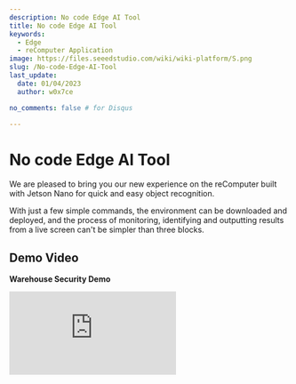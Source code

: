 ```yaml
---
description: No code Edge AI Tool
title: No code Edge AI Tool
keywords:
  - Edge
  - reComputer Application
image: https://files.seeedstudio.com/wiki/wiki-platform/S.png
slug: /No-code-Edge-AI-Tool
last_update:
  date: 01/04/2023
  author: w0x7ce

no_comments: false # for Disqus

---
```


# No code Edge AI Tool

We are pleased to bring you our new experience on the reComputer built with Jetson Nano for quick and easy object recognition.

With just a few simple commands, the environment can be downloaded and deployed, and the process of monitoring, identifying and outputting results from a live screen can't be simpler than three blocks.

## Demo Video

**Warehouse Security Demo**

<iframe width={560} height={315} src="https://www.youtube.com/embed/QI_3g5kkh0I" title="YouTube video player" frameBorder={0} allow="accelerometer; autoplay; clipboard-write; encrypted-media; gyroscope; picture-in-picture" allowFullScreen />

**Farm Guards Demo**

<iframe width={560} height={315} src="https://www.youtube.com/embed/Jt66IG4E6uM" title="YouTube video player" frameBorder={0} allow="accelerometer; autoplay; clipboard-write; encrypted-media; gyroscope; picture-in-picture" allowFullScreen />

## Preliminary Preparation

In this example, we'll go over how to download and install what we need under a fresh NVIDIA Jetson system, then open the Edge AI Tool and perform object detection with a live camera. Below is an overview of the steps.

<div align="center"><img width={700} src="https://files.seeedstudio.com/wiki/node-red/step.png" /></div>

1. Download and deploy
2. Place blocks
3. Show results

### Hardware Requirements

Before you start, you will need to have the following hardware ready.

<table>
  <thead>
    <tr>
      <th>Hardware Image</th>
      <th>Hardware Name</th>
    </tr>
  </thead>
  <tbody>
    <tr>
      <td><img src="https://files.seeedstudio.com/wiki/node-red/reComputer-Jetson-Nano.jpg" width={210} /></td>
      <td><a href="https://www.seeedstudio.com/Jetson-10-1-A0-p-5336.html">reComputer J1010 with Jetson Nano module</a><br />or <br /><a href="https://www.seeedstudio.com/Jetson-10-1-H0-p-5335.html">reComputer J1020 with Jetson Nano module</a></td>
    </tr>
    <tr>
      <td><img src="https://files.seeedstudio.com/wiki/node-red/3.png" width={210} /></td>
      <td>Logitech C270 HD Webcam<br />or<br /><a href="https://developer.nvidia.com/embedded/jetson-partner-supported-cameras?t1_camera-interface=USB&t1_max-resolution=4K&t1_supported-jetson-products=Nano" target="_blank" rel="noopener noreferrer">other V4L2 USB Camera supported by Jetson</a></td>
    </tr>
  </tbody>
</table>

!!!Attention
    This example will only run on the reComputer built with Jetson Nano. Note that the reComputer built with Jetson Xavier NX is not supported to work at this time, but it will be supported in the future.

### Software Requirements

Before you start, make sure your device is flashed with [JetPack 4.6.1](https://developer.nvidia.com/embedded/jetpack-sdk-461). If you want to reflash the Jetson Nano eMMC with JetPack 4.6.1, please refer [here](https://docs.nvidia.com/sdk-manager/install-with-sdkm-jetson/index.html).

You can check the installed JetPack version by typing the following on the terminal:

```sh
cat /etc/nv_tegra_release
```

And the output should look like this

<div align="center"><img width={1000} src="https://files.seeedstudio.com/wiki/node-red/check-jp-version.png" /></div>

**Note:** R32.7.1 corresponds to JetPack 4.6.1

## Getting Started

Once the hardware and software are ready as described above, let's move on to the Edge AI Tool experience. In this example, please connect your display, mouse or keyboard as required, you can also control your NVIDIA Jetson remotely via SSH or VNC.

### Step 1. Download and deploy

Open a command line window in NVIDIA Jetson and enter the following command to download the required files to Jetson.

```sh
git clone https://github.com/Seeed-Studio/node-red-contrib-ml.git
```

Once the download is complete, run the following command to start the required docker.

```sh
cd node-red-contrib-ml
sudo ./docker-ubuntu.sh
```

The whole installation and start-up process will take about 7 to 9 minutes.

### Step 2. Place blocks

Once the installation is complete, use the Google Chrome browser that comes with your NVIDIA Jetson system to enter the following URL to access the operating interface.

```
127.0.0.1:1880
```

You can also enter the IP address plus the port number (1880) in the address bar to access the action page.

<div align="center"><img width={800} src="https://files.seeedstudio.com/wiki/node-red/6.png" /></div>

We can see the distribution of Edge AI Tool operations in the diagram below.

<div align="center"><img width={800} src="https://files.seeedstudio.com/wiki/node-red/8.png" /></div>

- **Block Area:** This area is home to a number of blocks that can be manipulated by the user.

- **Programming Area:** This area is the user's Programming Area. The user can drag and drop blocks from the Block Area to the Programming Area to complete the program.

- **Setup Area:** On the far right is the Setup Area. Here we can see the flow of the Programming Area and can complete some necessary settings or set up operations on blocks etc. in this area.

In the Block Area, there is a section called **seeed recomputer** where we will focus on the use of these three blocks.

<div align="center"><img width={400} src="https://files.seeedstudio.com/wiki/node-red/7.png" /></div>

- **video input:** This lock is used to get the video stream from the camera input. This block can be set up to select a webcam or a local V4L2 USB camera etc.

- **detection:** This block is used to select the model to be recognised. The input video stream will be recognised using the model you have selected. For the time being, only the **COCO dataset** can be used under this version.

- **video view:** This block is used to output the processed video stream on the screen.

Next we can take a look at the composition of the blocks. Take the building block **video input** as an example.

<div align="center"><img width={300} src="https://files.seeedstudio.com/wiki/node-red/12.png" /></div>

To the left of this block there is a square blue area. When this area is hidden, it means that the video streaming input is turned off.

<div align="center"><img width={300} src="https://files.seeedstudio.com/wiki/node-red/11.png" /></div>

When this area is displayed, it means that the video streaming input is switched on.

<div align="center"><img width={300} src="https://files.seeedstudio.com/wiki/node-red/13.png" /></div>

Similarly, the video view block has a square block like this on the right side. Hide turns off the display of the video stream output, the opposite is true.

<div align="center"><img width={300} src="https://files.seeedstudio.com/wiki/node-red/14.png" /></div>

If there is a blue dot in the top right of the block, this is a reminder that the block has been edited, but not deployed. By the way, the whole project runs and needs to be programmed with blocks and deployed before the results are shown.

<div align="center"><img width={300} src="https://files.seeedstudio.com/wiki/node-red/15.png" /></div>

The grey square to the right of the block is where the blocks are connected. Left mouse click here and drag it to the next block to the left of the connection, then you can connect the two blocks to form a program flow.

<div align="center"><img width={400} src="https://files.seeedstudio.com/wiki/node-red/16.png" /></div>

It should be noted that the program flow is executed from **left to right** in this order, and that the left-hand join can only be connected to the right-hand join.

If there is no join to the left of the block, it should be used as the start node of the program flow. If the right-hand side of the block has no connections, then it should be used as the end node of the entire program flow.

A block with two joints, like **object detection**, means that several different contents can be output to the block. It is then possible to output both video streams and logs.

<div align="center"><img width={400} src="https://files.seeedstudio.com/wiki/node-red/17.png" /></div>

The blocks are also very easy and quick to use. You can drag the block you want to use by long pressing the left mouse button and then drag it to the Programming Area of the main screen.

<div align="center"><img width={800} src="https://files.seeedstudio.com/wiki/node-red/9.png" /></div>

Based on the above description of the blocks, we can design a simple block procedure as follows.

<div align="center"><img width={800} src="https://files.seeedstudio.com/wiki/node-red/18.png" /></div>

The program shown above is the one that takes the input video stream from the camera and then uses model detection to input the result of recognising the object.

### Step 3. Show results

Once the blocks have been placed, we still need to make a simple configuration of the blocks before they can be used. If you want to set up a particular block, you can double click on it and the corresponding settings box will pop up on the right hand side.

Let's start by setting up the **video input** block.

<div align="center"><img width={800} src="https://files.seeedstudio.com/wiki/node-red/19.png" /></div>

- **Device type:** Here you can set the type of camera you have, currently two types of camera are supported, webcam and local camera.

- **Video:** Select your camera here. If there is no camera available here, please double check that the camera is supported or that it is connected successfully.

- **URL:** If you have selected a webcam, the Video field will become a URL. Here please fill in the input source of the webcam.

<div align="center"><img width={800} src="https://files.seeedstudio.com/wiki/node-red/20.png" /></div>

- **Resolution:** Select your camera resolution here. Selecting the wrong resolution may result in a runtime error.

For **object detection** block, the settings are as follows.

<div align="center"><img width={800} src="https://files.seeedstudio.com/wiki/node-red/21.png" /></div>

- **Model name:** Here you select the model name for object recognition, currently only the COCO dataset is supported.

!!!Note
    COCO is a large-scale object detection, segmentation, and captioning dataset. COCO has several features:
    - Object segmentation
    - Recognition in context
    - Superpixel stuff segmentation
    - 330K images (>200K labeled)
    - 1.5 million object instances
    - 80 object categories
    - 91 stuff categories
    - 5 captions per image
    - 250,000 people with keypoints

    <div align=center><img width = 700 src="https://files.seeedstudio.com/wiki/node-red/22.png"/></div>

Once you have done so, click on the **deploy** button in the top right hand corner of the interface and the program stream will start running.

<div align="center"><img width={400} src="https://files.seeedstudio.com/wiki/node-red/23.png" /></div>

If everything is OK, you can see that the objects identified by the video stream are circled by boxes and given confidence values.

<div align="center"><img width={800} src="https://files.seeedstudio.com/wiki/node-red/24.png" /></div>

## In-depth Operation

We experienced the Edge AI Tool program in its simplest form in the previous chapter. In this section we will take you through more extensions to Edge AI Tool.

<iframe width={560} height={315} src="https://www.youtube.com/embed/QI_3g5kkh0I" title="YouTube video player" frameBorder={0} allow="accelerometer; autoplay; clipboard-write; encrypted-media; gyroscope; picture-in-picture" allowFullScreen />

### Blocks Download

In addition to the blocks in the blocks section, we can download as many blocks as we need to complete more complex projects.

In the Setup Area on the right, there is a button for more options, we select **Manage palette**.

<div align="center"><img width={400} src="https://files.seeedstudio.com/wiki/node-red/25.png" /></div>

On the pop-up page, you can see the installed blocks and select **Install** to download more blocks. Here, we take the example of the mailbox block.

<div align="center"><img width={800} src="https://files.seeedstudio.com/wiki/node-red/27.png" /></div>

After installation, the newly installed blocks can be seen at the bottom of the blocks section.

<div align="center"><img width={800} src="https://files.seeedstudio.com/wiki/node-red/30.png" /></div>

### Importing others projects

There are times when perhaps you would like to share your interesting projects for others to experience. Or maybe it is someone else's project that you would like to use yourself, then you can refer to the following ways.

In the Setup Area on the right, there is a button for more options, we select **Import**.

<div align="center"><img width={400} src="https://files.seeedstudio.com/wiki/node-red/33.png" /></div>

Next we can paste the code we have shared or obtained in the pop-up window.

<div align="center"><img width={800} src="https://files.seeedstudio.com/wiki/node-red/34.png" /></div>

In this example, we will share with you a wonderful project that focuses on the ability to detect, in real time, whether someone has entered the environment through a camera and send an email notification if a person is detected.

```json
[
    {
        "id": "7963f97f362cdfc6",
        "type": "tab",
        "label": "warning email",
        "disabled": false,
        "info": "",
        "env": []
    },
    {
        "id": "41a8f267df4eb722",
        "type": "video input",
        "z": "7963f97f362cdfc6",
        "name": "",
        "deviceType": "rtsp",
        "rtsp": "",
        "local": "video0",
        "resolution": "2560",
        "frequency": "60",
        "senderr": true,
        "active": false,
        "x": 160,
        "y": 140,
        "wires": [
            [
                "c5fef75b0ab418c6"
            ]
        ]
    },
    {
        "id": "c5fef75b0ab418c6",
        "type": "detection",
        "z": "7963f97f362cdfc6",
        "name": "",
        "modelName": "coco_dataset",
        "showResult": true,
        "senderr": true,
        "x": 380,
        "y": 200,
        "wires": [
            [
                "40523cc8b61cfcc9"
            ],
            [
                "689c67f6610be9e2"
            ]
        ]
    },
    {
        "id": "40523cc8b61cfcc9",
        "type": "video view",
        "z": "7963f97f362cdfc6",
        "name": "",
        "width": 640,
        "data": "payload",
        "dataType": "msg",
        "thumbnail": false,
        "active": false,
        "pass": false,
        "outputs": 0,
        "x": 650,
        "y": 140,
        "wires": []
    },
    {
        "id": "689c67f6610be9e2",
        "type": "switch",
        "z": "7963f97f362cdfc6",
        "name": "person intrusion detected",
        "property": "payload.labels",
        "propertyType": "msg",
        "rules": [
            {
                "t": "eq",
                "v": "person",
                "vt": "str"
            }
        ],
        "checkall": "true",
        "repair": false,
        "outputs": 1,
        "x": 410,
        "y": 540,
        "wires": [
            [
                "40f6ca0fbb322dd5"
            ]
        ]
    },
    {
        "id": "40f6ca0fbb322dd5",
        "type": "e-mail",
        "z": "7963f97f362cdfc6",
        "server": "",
        "port": "465",
        "secure": true,
        "tls": true,
        "name": "",
        "dname": "warning email",
        "credentials": {
            "userid": "",
            "password": ""
        },
        "x": 720,
        "y": 620,
        "wires": []
    },
    {
        "id": "80a51065a9ee835e",
        "type": "ui_spacer",
        "z": "7963f97f362cdfc6",
        "name": "spacer",
        "group": "529bf2dedebe9911",
        "order": 2,
        "width": 12,
        "height": 1
    },
    {
        "id": "529bf2dedebe9911",
        "type": "ui_group",
        "name": "Default",
        "tab": "ad4ccf9922566f44",
        "order": 1,
        "disp": true,
        "width": 20,
        "collapse": false,
        "className": ""
    },
    {
        "id": "ad4ccf9922566f44",
        "type": "ui_tab",
        "name": "Home",
        "icon": "dashboard",
        "disabled": false,
        "hidden": false
    }
]
```

Note that the code is not directly usable, you will need to fill in `"rtsp": "",` with the input source of your webcam. Fill in `"server": "",` with your email server address and `"credentials": {
            "userid": "",
            "password": ""
        },` fill in your username and password.

When everything is ready, the block program works and pushes you an email when it detects activity.

<div align="center"><img width={800} src="https://files.seeedstudio.com/wiki/node-red/36.png" /></div>

In this project, two new blocks are used, **switch** and **email**.

The switch building block is where you feel the program is going based on the judgement information you set. For example, in this program I have named the switch block **person intrusion detected** and filled in the property **payload.labels**. **payload.labels** is the key value of the previous block **object detection**. When the value of the property is equal to **person**, the block connected after switch is executed.

<div align="center"><img width={800} src="https://files.seeedstudio.com/wiki/node-red/31.png" /></div>

The email block is a little easier to set up, you just need to fill in the email address and server address that you want to receive messages from, depending on the protocol your mailbox supports.

<div align="center"><img width={800} src="https://files.seeedstudio.com/wiki/node-red/32.png" /></div>

Of course, if you copy the code directly and complete the code changes, you can make no further changes to the blocks. If you are more comfortable using the graphical interface, you can also complete the configuration of these elements in the block settings.

## Troubleshooting

### What should I do if docker does not start successfully and if there is no seed recomputer in the blocks?

We can shut down docker and restart it with the following command.

```sh
cd node-red-contrib-ml/
sudo docker-compose --file docker-compose.yaml down
sudo docker-compose --file docker-compose.yaml up
```

### What should I do if I can't observe the results or if there are errors in the debug?

Please use the following command to see if the docker installation is correct. You should get the three dockers shown in the diagram. if any of them are missing, go back to the first step in **Getting Started** and reinstall the docker.

```sh
sudo docker image ls
```

<div align="center"><img width={800} src="https://files.seeedstudio.com/wiki/node-red/37.png" /></div>

If the installation matches the image, then check the running status of the launched docker using the following command.

```sh
sudo docker ps
```

<div align="center"><img width={800} src="https://files.seeedstudio.com/wiki/node-red/38.png" /></div>

If there is no docker started as in the picture above, try restarting the docker or check if the model and system version of the device match the requirements.

## Tech Support

Please do not hesitate to submit the issue into our [forum](https://forum.seeedstudio.com/).
<br />
<p style={{textAlign: 'center'}}><a href="https://www.seeedstudio.com/act-4.html?utm_source=wiki&utm_medium=wikibanner&utm_campaign=newproducts" target="_blank"><img src="https://files.seeedstudio.com/wiki/Wiki_Banner/new_product.jpg" /></a></p>

